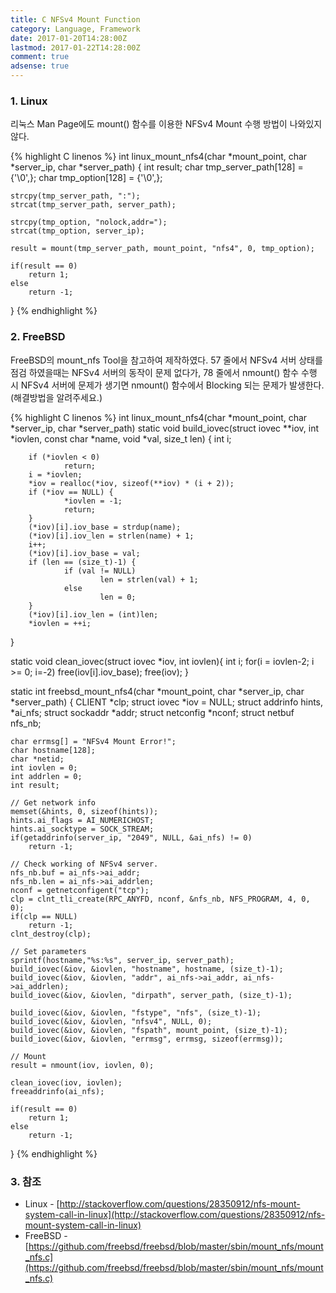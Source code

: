 ```yaml
---
title: C NFSv4 Mount Function
category: Language, Framework
date: 2017-01-20T14:28:00Z
lastmod: 2017-01-22T14:28:00Z
comment: true
adsense: true
---
```


### 1. Linux

리눅스 Man Page에도 mount() 함수를 이용한 NFSv4 Mount 수행 방법이 나와있지 않다.

{% highlight C linenos %}
int linux_mount_nfs4(char *mount_point, char *server_ip, char *server_path)
{
    int result;
    char tmp_server_path[128] = {'\0',};
    char tmp_option[128] = {'\0',};

    strcpy(tmp_server_path, ":");
    strcat(tmp_server_path, server_path);

    strcpy(tmp_option, "nolock,addr=");
    strcat(tmp_option, server_ip);

    result = mount(tmp_server_path, mount_point, "nfs4", 0, tmp_option);

    if(result == 0)
        return 1;
    else
        return -1;
}
{% endhighlight %}

### 2. FreeBSD

FreeBSD의 mount_nfs Tool을 참고하여 제작하였다. 57 줄에서 NFSv4 서버 상태를 점검 하였을때는 NFSv4 서버의 동작이 문제 없다가, 78 줄에서 nmount() 함수 수행 시 NFSv4 서버에 문제가 생기면  nmount() 함수에서 Blocking 되는 문제가 발생한다. (해결방법을 알려주세요.)

{% highlight C linenos %}
int linux_mount_nfs4(char *mount_point, char *server_ip, char *server_path)
static void build_iovec(struct iovec **iov, int *iovlen, const char *name, void *val, size_t len)
{
        int i;

        if (*iovlen < 0)
                return;
        i = *iovlen;
        *iov = realloc(*iov, sizeof(**iov) * (i + 2));
        if (*iov == NULL) {
                *iovlen = -1;
                return;
        }
        (*iov)[i].iov_base = strdup(name);
        (*iov)[i].iov_len = strlen(name) + 1;
        i++;
        (*iov)[i].iov_base = val;
        if (len == (size_t)-1) {
                if (val != NULL)
                        len = strlen(val) + 1;
                else
                        len = 0;
        }
        (*iov)[i].iov_len = (int)len;
        *iovlen = ++i;
}

static void clean_iovec(struct iovec *iov, int iovlen){
    int i;
    for(i = iovlen-2; i >= 0; i=-2)
        free(iov[i].iov_base);
    free(iov);
}

static int freebsd_mount_nfs4(char *mount_point, char *server_ip, char *server_path)
{
    CLIENT *clp;
    struct iovec *iov = NULL;
    struct addrinfo hints, *ai_nfs;
    struct sockaddr *addr;
    struct netconfig *nconf;
    struct netbuf nfs_nb;

    char errmsg[] = "NFSv4 Mount Error!";
    char hostname[128];
    char *netid;
    int iovlen = 0;
    int addrlen = 0;
    int result;

    // Get network info
    memset(&hints, 0, sizeof(hints));
    hints.ai_flags = AI_NUMERICHOST;
    hints.ai_socktype = SOCK_STREAM;
    if(getaddrinfo(server_ip, "2049", NULL, &ai_nfs) != 0)
        return -1;

    // Check working of NFSv4 server.
    nfs_nb.buf = ai_nfs->ai_addr;
    nfs_nb.len = ai_nfs->ai_addrlen;
    nconf = getnetconfigent("tcp");
    clp = clnt_tli_create(RPC_ANYFD, nconf, &nfs_nb, NFS_PROGRAM, 4, 0, 0);
    if(clp == NULL)
        return -1;
    clnt_destroy(clp);

    // Set parameters
    sprintf(hostname,"%s:%s", server_ip, server_path);
    build_iovec(&iov, &iovlen, "hostname", hostname, (size_t)-1);
    build_iovec(&iov, &iovlen, "addr", ai_nfs->ai_addr, ai_nfs->ai_addrlen);
    build_iovec(&iov, &iovlen, "dirpath", server_path, (size_t)-1);

    build_iovec(&iov, &iovlen, "fstype", "nfs", (size_t)-1);
    build_iovec(&iov, &iovlen, "nfsv4", NULL, 0);
    build_iovec(&iov, &iovlen, "fspath", mount_point, (size_t)-1);
    build_iovec(&iov, &iovlen, "errmsg", errmsg, sizeof(errmsg));

    // Mount
    result = nmount(iov, iovlen, 0);

    clean_iovec(iov, iovlen);
    freeaddrinfo(ai_nfs);

    if(result == 0)
        return 1;
    else
        return -1;
}
{% endhighlight %}

### 3. 참조

* Linux - [http://stackoverflow.com/questions/28350912/nfs-mount-system-call-in-linux](http://stackoverflow.com/questions/28350912/nfs-mount-system-call-in-linux)
* FreeBSD - [https://github.com/freebsd/freebsd/blob/master/sbin/mount_nfs/mount_nfs.c](https://github.com/freebsd/freebsd/blob/master/sbin/mount_nfs/mount_nfs.c)
